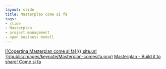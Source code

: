 ```yaml
---
layout: slide
title: Masterplan come si fa
tags:
- slide
- Masterplan
- project management
- open business modell
---
```


[![Copertina Masterplan come si fa]({{ site.url }}/public/images/keynote/Masterplan-comesifa.png)](http://doc.opensensorsdata.it/keynote/20160330-Masterplan-vademecum/#/)
[Masterplan - Build it to share! Come si fa](http://doc.opensensorsdata.it/keynote/20160330-Masterplan-vademecum/#/)
